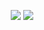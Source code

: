<p align='center'>
<img src='https://github.com/VishSinh/VishSinh/assets/90983472/6b70abbe-c209-4438-9aa4-3cc5f98c01e0'/>
<img src='https://github-readme-stats.vercel.app/api/top-langs/?username=VishSinh&layout=donut&theme=tokyonight'/>
</p>
